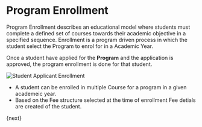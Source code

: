 <!-- add-breadcrumbs -->
# Program Enrollment

Program Enrollment describes an educational model where students must complete a  defined set of courses towards their academic objective in a specified sequence. Enrollment is a program driven process in which the student select the Program to enrol for in a Academic Year. 

Once a student have applied for the **Program** and the application is approved, the program enrollment is done for that student. 

<img class="screenshot" alt="Student Applicant Enrollment" src="/docs/assets/img/schools/admission/program-enrollment.gif">

- A student can be enrolled in multiple Course for a program in a given academeic year. 
- Based on the Fee structure selected at the time of enrollment Fee detials are created of the student.

{next}
